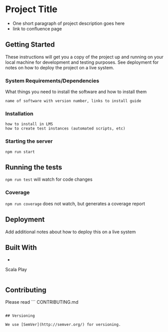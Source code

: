 # Project Title

* One short paragraph of project description goes here
* link to confluence page

## Getting Started

These instructions will get you a copy of the project up and running on your local machine for development and testing purposes. See deployment for notes on how to deploy the project on a live system.

### System Requirements/Dependencies
What things you need to install the software and how to install them

```
name of software with version number, links to install guide
```

### Installation
```
how to install in LMS
how to create test instances (automated scripts, etc)
```

### Starting the server
```
npm run start
```

## Running the tests

``npm run test`` will watch for code changes

### Coverage

``npm run coverage`` does not watch, but generates a coverage report


## Deployment

Add additional notes about how to deploy this on a live system

## Built With

* ```
Scala Play
```(http://link.to.scala) - The web framework used
```

## Contributing

Please read ```
CONTRIBUTING.md
```(https://gist.github.com/PurpleBooth/b24679402957c63ec426) for details on our code of conduct, and the process for submitting pull requests to us.

## Versioning

We use [SemVer](http://semver.org/) for versioning.
